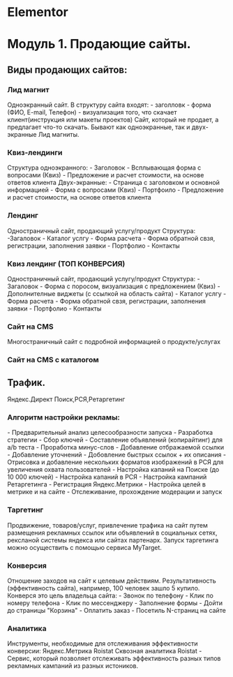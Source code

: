 # Elementor
<h1>Модуль 1. Продающие сайты.</h1>
<h2>Виды продающих сайтов:</h2>
<h3>Лид магнит</h3>
Одноэкранный сайт. В структуру сайта входят:
- заголловк
- форма (ФИО, E-mail, Телефон)
- визуализация того, что скачает клиент(инструкция или макеты проектов)
Сайт, который не продает, а предлагает что-то скачать. Бывают как одноэкранные, так и двух-экранные Лид магниты.
<h3>Квиз-лендинги</h3>
Структура одноэкранного:
- Заголовок 
- Всплывающая форма с вопросами (Квиз)
- Предложение и расчет стоимости, на основе ответов клиента
Двух-экранные:
- Страница с заголовком и основной информацией
- Форма с вопросами (Квиз)
- Портфоило 
- Предложение и расчет стоимости, на основе ответов клиента
<h3>Лендинг</h3>
Одностраничный сайт, продающий услугу/продукт
Структура:
-Загаловок
- Каталог услгу
- Форма расчета
- Форма обратной свзя, регистрации, заполнения заявки
- Портфолио
- Контакты
<h3>Квиз лендинг (ТОП КОНВЕРСИЯ)</h3>
Одностраничный сайт, продающий услугу/продукт
Структура:
- Загаловок
- Форма с поросом, визуализация с предложением (Квиз)
- Дополнителные виджеты (с ссылкой на область сайта)
- Каталог услгу
- Форма расчета
- Форма обратной свзя, регистрации, заполнения заявки
- Портфолио
- Контакты
<h3>Сайт на CMS</h3>
Многостраничный сайт с подробной информацией о продукте/услугах
<h3>Сайт на CMS с каталогом</h3>

<h2>Трафик.</h2>
Яндекс.Директ
Поиск,РСЯ,Ретаргетинг
<h3>Алгоритм настройки рекламы:</h3>
- Предварительный анализ целесообразности запуска
- Разработка стратегии
- Сбор ключей
- Составление объявлений (копирайтинг) для a/b теста
- Проработка минус-слов
- Добавление отбражаемой ссылки
- Добавление уточнений
- Добовление быстрых ссылок + их описания
- Отрисовка и добавление нескольких форматов изображений в РСЯ для увеличения охвата пользователей
- Настройка капаний на Поиске (до 10 000 ключей)
- Настройка капаний в РСЯ
- Настройка кампаний Ретаргетинга
- Регистрация Яндекс.Метрики
- Настройка целей в метрике и на сайте
- Отслеживание, прохождение модерации и запуск
<h3>Таргетинг</h3>
Продвижение, товаров/услуг, привлечение трафика на сайт путем размещения рекламных ссылок или объявлений в социальных сетях, рексланой системы яндекса или сайтах партенарх. Запуск таргетинга можно осуществить с помощью сервиса MyTarget.
<h3>Конверсия</h3>
Отношение заходов на сайт к целевым действиям.
Результативность (эффективность сайта), например, 100 человек зашло 5 купило.
Конверся это цель владельца сайта:
- Звонок по телефону
- Клик по номеру телефона
- Клик по мессенджеру
- Заполнение формы
- Дойти до страницы "Корзина"
- Оплатить заказ
- Посетиль N-страниц на сайте
<h3>Аналитика</h3>
Инструменты, необходимые для отслеживания эффективности конверсии:
Яндекс.Метрика
Roistat
Сквозная аналитика
Roistat - Cервис, который позволяет отслеживать эффективность разных типов рекламных кампаний из разных истоников.
